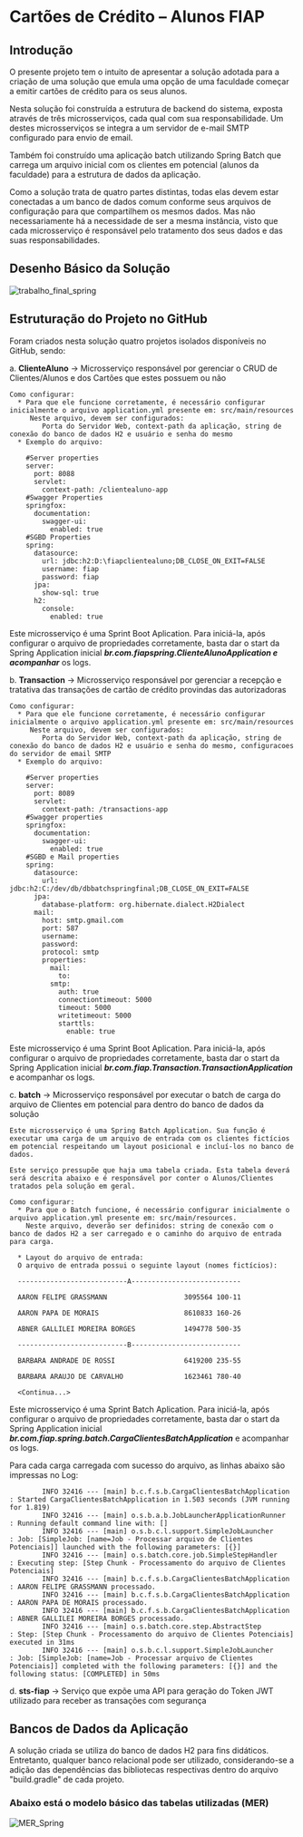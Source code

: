 # Cartões de Crédito – Alunos FIAP

## Introdução

O presente projeto tem o intuito de apresentar a solução adotada para a criação de uma solução que emula uma opção de uma faculdade começar a emitir cartões de crédito para os seus alunos. 

Nesta solução foi construída a estrutura de backend do sistema, exposta através de três microsserviços, cada qual com sua responsabilidade. Um destes  microsserviços se integra a um servidor de e-mail SMTP configurado para envio de email. 

Também foi construído uma aplicação batch utilizando Spring Batch que carrega um arquivo inicial com os clientes em potencial (alunos da faculdade) para a estrutura de dados da aplicação.

Como a solução trata de quatro partes distintas, todas elas devem estar conectadas a um banco de dados comum conforme seus arquivos de configuração para que compartilhem os mesmos dados. Mas não necessariamente há a necessidade de ser a mesma instância, visto que cada microsserviço é responsável pelo tratamento dos seus dados e das suas responsabilidades.

## Desenho Básico da Solução

![trabalho_final_spring](https://user-images.githubusercontent.com/67294168/99154992-f9070680-2692-11eb-8cd8-bb225f1b4e1d.png)

## Estruturação do Projeto no GitHub

Foram criados nesta solução quatro projetos isolados disponíveis no GitHub, sendo: 

a.	**ClienteAluno** → Microsserviço responsável por gerenciar o CRUD de Clientes/Alunos e dos Cartões que estes possuem ou não
    
    Como configurar:   
      * Para que ele funcione corretamente, é necessário configurar inicialmente o arquivo application.yml presente em: src/main/resources 
         Neste arquivo, devem ser configurados: 
            Porta do Servidor Web, context-path da aplicação, string de conexão do banco de dados H2 e usuário e senha do mesmo
      * Exemplo do arquivo: 
      
        #Server properties
        server:
          port: 8088
          servlet:
            context-path: /clientealuno-app
        #Swagger Properties
        springfox:
          documentation:
            swagger-ui:
              enabled: true
        #SGBD Properties
        spring:
          datasource:
            url: jdbc:h2:D:\fiapclientealuno;DB_CLOSE_ON_EXIT=FALSE
            username: fiap
            password: fiap
          jpa:
            show-sql: true
          h2:
            console:
              enabled: true 
    
Este microsserviço é uma Sprint Boot Aplication. Para iniciá-la, após configurar o arquivo de propriedades corretamente, basta dar o start da Spring Application inicial _**br.com.fiapspring.ClienteAlunoApplication e acompanhar**_ os logs.   
      

b.	**Transaction** → Microsserviço responsável por gerenciar a recepção e tratativa das transações de cartão de crédito provindas das autorizadoras

    Como configurar:   
      * Para que ele funcione corretamente, é necessário configurar inicialmente o arquivo application.yml presente em: src/main/resources 
         Neste arquivo, devem ser configurados: 
            Porta do Servidor Web, context-path da aplicação, string de conexão do banco de dados H2 e usuário e senha do mesmo, configuracoes do servidor de email SMTP
      * Exemplo do arquivo:
      
        #Server properties
        server:
          port: 8089
          servlet:
            context-path: /transactions-app
        #Swagger properties
        springfox:
          documentation:
            swagger-ui:
              enabled: true
        #SGBD e Mail properties
        spring:
          datasource:
            url: jdbc:h2:C:/dev/db/dbbatchspringfinal;DB_CLOSE_ON_EXIT=FALSE
          jpa:
            database-platform: org.hibernate.dialect.H2Dialect
          mail:
            host: smtp.gmail.com
            port: 587
            username: 
            password: 
            protocol: smtp
            properties:
              mail:
                to: 
              smtp:
                auth: true
                connectiontimeout: 5000
                timeout: 5000
                writetimeout: 5000
                starttls:
                  enable: true

Este microsserviço é uma Sprint Boot Aplication. Para iniciá-la, após configurar o arquivo de propriedades corretamente, basta dar o start da Spring Application inicial _**br.com.fiap.Transaction.TransactionApplication**_ e acompanhar os logs. 

c.	**batch** → Microsserviço responsável por executar o batch de carga do arquivo de Clientes em potencial para dentro do banco de dados da solução

    Este microsserviço é uma Spring Batch Application. Sua função é executar uma carga de um arquivo de entrada com os clientes fictícios em potencial respeitando um layout posicional e incluí-los no banco de dados. 
    
    Este serviço pressupõe que haja uma tabela criada. Esta tabela deverá será descrita abaixo e é responsável por conter o Alunos/Clientes tratados pela solução em geral.

    Como configurar: 
      * Para que o Batch funcione, é necessário configurar inicialmente o arquivo application.yml presente em: src/main/resources.
        Neste arquivo, deverão ser definidos: string de conexão com o banco de dados H2 a ser carregado e o caminho do arquivo de entrada para carga. 
      
      * Layout do arquivo de entrada: 
      O arquivo de entrada possui o seguinte layout (nomes fictícios): 
      
      ---------------------------A---------------------------

      AARON FELIPE GRASSMANN                   3095564 100-11

      AARON PAPA DE MORAIS                     8610833 160-26

      ABNER GALLILEI MOREIRA BORGES            1494778 500-35
      
      ---------------------------B---------------------------

      BARBARA ANDRADE DE ROSSI                 6419200 235-55

      BARBARA ARAUJO DE CARVALHO               1623461 780-40
      
      <Continua...>

Este microsserviço é uma Sprint Batch Aplication. Para iniciá-la, após configurar o arquivo de propriedades corretamente, basta dar o start da Spring Application inicial _**br.com.fiap.spring.batch.CargaClientesBatchApplication**_ e acompanhar os logs.

   Para cada carga carregada com sucesso do arquivo, as linhas abaixo são impressas no Log: 
    
            INFO 32416 --- [main] b.c.f.s.b.CargaClientesBatchApplication  : Started CargaClientesBatchApplication in 1.503 seconds (JVM running for 1.819)
            INFO 32416 --- [main] o.s.b.a.b.JobLauncherApplicationRunner   : Running default command line with: []
            INFO 32416 --- [main] o.s.b.c.l.support.SimpleJobLauncher      : Job: [SimpleJob: [name=Job - Processar arquivo de Clientes Potenciais]] launched with the following parameters: [{}]
            INFO 32416 --- [main] o.s.batch.core.job.SimpleStepHandler     : Executing step: [Step Chunk - Processamento do arquivo de Clientes Potenciais]
            INFO 32416 --- [main] b.c.f.s.b.CargaClientesBatchApplication  : AARON FELIPE GRASSMANN processado.
            INFO 32416 --- [main] b.c.f.s.b.CargaClientesBatchApplication  : AARON PAPA DE MORAIS processado.
            INFO 32416 --- [main] b.c.f.s.b.CargaClientesBatchApplication  : ABNER GALLILEI MOREIRA BORGES processado.
            INFO 32416 --- [main] o.s.batch.core.step.AbstractStep         : Step: [Step Chunk - Processamento do arquivo de Clientes Potenciais] executed in 31ms
            INFO 32416 --- [main] o.s.b.c.l.support.SimpleJobLauncher      : Job: [SimpleJob: [name=Job - Processar arquivo de Clientes Potenciais]] completed with the following parameters: [{}] and the following status: [COMPLETED] in 50ms

d.	**sts-fiap** → Serviço que expõe uma API para geração do Token JWT utilizado para receber as transações com segurança

## Bancos de Dados da Aplicação

A solução criada se utiliza do banco de dados H2 para fins didáticos. Entretanto, qualquer banco relacional pode ser utilizado, considerando-se a adição das dependências das  bibliotecas respectivas dentro do arquivo "build.gradle" de cada projeto.

### Abaixo está o modelo básico das tabelas utilizadas (MER)

![MER_Spring](https://user-images.githubusercontent.com/67294168/99155690-ec85ac80-2698-11eb-8a76-78add5ba2b67.png)



